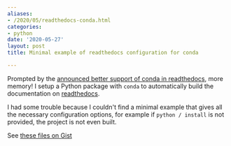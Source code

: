 ```yaml
---
aliases:
- /2020/05/readthedocs-conda.html
categories:
- python
date: '2020-05-27'
layout: post
title: Minimal example of readthedocs configuration for conda

---
```


Prompted by the [announced better support of conda in readthedocs](https://blog.readthedocs.com/better-conda-support/),
more memory! I setup a Python package with `conda` to automatically build the documentation on
[readthedocs](https://readthedocs.org).

I had some trouble because I couldn't find a minimal example that gives all the necessary configuration options,
for example if `python / install` is not provided, the project is not even built.

See [these files on Gist](https://gist.github.com/zonca/c6f29060a2e77cffcfb155dd4ef1a558)

<script src="https://gist.github.com/zonca/c6f29060a2e77cffcfb155dd4ef1a558.js"></script>
